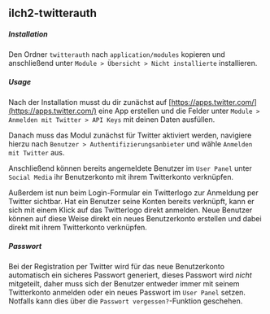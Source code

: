 ## ilch2-twitterauth

##### Installation
Den Ordner `twitterauth` nach `application/modules` kopieren und anschließend unter `Module > Übersicht > Nicht installierte` installieren.

##### Usage
Nach der Installation musst du dir zunächst auf [https://apps.twitter.com/](https://apps.twitter.com/) eine App erstellen und die Felder unter `Module > Anmelden mit Twitter > API Keys` mit deinen Daten ausfüllen.

Danach muss das Modul zunächst für Twitter aktiviert werden, navigiere hierzu nach `Benutzer > Authentifizierungsanbieter` und wähle `Anmelden mit Twitter` aus.

Anschließend können bereits angemeldete Benutzer im `User Panel` unter `Social Media` ihr Benutzerkonto mit ihrem Twitterkonto verknüpfen.

Außerdem ist nun beim Login-Formular ein Twitterlogo zur Anmeldung per Twitter sichtbar. Hat ein Benutzer seine Konten bereits verknüpft, kann er sich mit einem Klick auf das Twitterlogo direkt anmelden. Neue Benutzer können auf diese Weise direkt ein neues Benutzerkonto erstellen und dabei direkt mit ihrem Twitterkonto verknüpfen.

##### Passwort
Bei der Registration per Twitter wird für das neue Benutzerkonto automatisch ein sicheres Passwort generiert, dieses Passwort wird *nicht* mitgeteilt, daher muss sich der Benutzer entweder immer mit seinem Twitterkonto anmelden oder ein neues Passwort im `User Panel` setzen. Notfalls kann dies über die `Passwort vergessen?`-Funktion geschehen.
